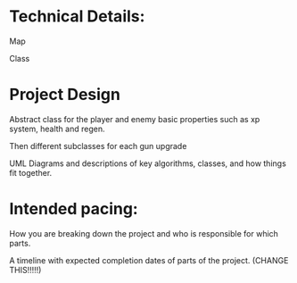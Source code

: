 
# Technical Details:


Map


Class
     
# Project Design

Abstract class for the player and enemy basic properties such as xp system, health and regen.

Then different subclasses for each gun upgrade

UML Diagrams and descriptions of key algorithms, classes, and how things fit together.


    
# Intended pacing:

How you are breaking down the project and who is responsible for which parts.

A timeline with expected completion dates of parts of the project. (CHANGE THIS!!!!!)

